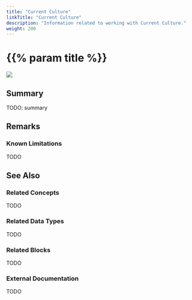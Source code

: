 ```yaml
---
title: "Current Culture"
linkTitle: "Current Culture"
description: "Information related to working with Current Culture."
weight: 200
---
```


# {{% param title %}}

<img src="/images/work-in-progress.jpg">

## Summary

TODO: summary

## Remarks

### Known Limitations

TODO

## See Also

### Related Concepts

TODO

### Related Data Types

TODO

### Related Blocks

TODO

### External Documentation

TODO
